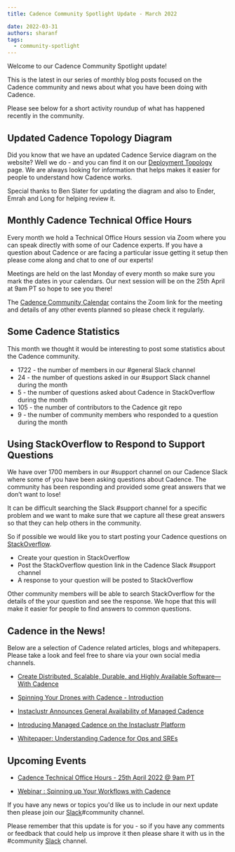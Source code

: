 ```yaml
---
title: Cadence Community Spotlight Update - March 2022

date: 2022-03-31
authors: sharanf
tags:
  - community-spotlight
---
```


Welcome to our Cadence Community Spotlight update!

This is the latest in our series of monthly blog posts focused on the Cadence community and news about what you have been doing with Cadence.

Please see below for a short activity roundup of what has happened recently in the community.

## Updated Cadence Topology Diagram

Did you know that we have an updated Cadence Service diagram on the website? Well we do - and you can find it on our [Deployment Topology](https://cadenceworkflow.io/docs/concepts/topology/#overview) page. We are always looking for information that helps makes it easier for people to understand how Cadence works.

Special thanks to Ben Slater for updating the diagram and also to Ender, Emrah and Long for helping review it.

<!-- truncate -->

## Monthly Cadence Technical Office Hours

Every month we hold a Technical Office Hours session via Zoom where you can speak directly with some of our Cadence experts. If you have a question about Cadence or are facing a particular issue getting it setup then please come along and chat  to one of our experts!

Meetings are held on the last Monday of every month so make sure you mark the dates in your calendars. Our next session will be on the 25th April at 9am PT so hope to see you there!

The [Cadence Community Calendar](https://calendar.google.com/calendar/u/0/embed?src=e6r40gp3c2r01054id7e99dlac@group.calendar.google.com&ctz=America/Los_Angeles) contains the Zoom link for the meeting and details of any other events planned so please check it regularly.

## Some Cadence Statistics

This month we thought it would be interesting to post some statistics about the Cadence community.

- 1722  -  the number of members in our #general Slack channel
- 24 - the number of questions asked in our #support Slack channel during the month
- 5 - the number of questions asked about Cadence in StackOverflow during the month
- 105 - the number of contributors to the Cadence git repo
- 9 - the number of community members who responded to a question during the month

## Using StackOverflow to Respond to Support Questions

We have over 1700 members in our #support channel on our Cadence Slack where some of you have been asking questions about Cadence. The community has been responding and provided some great answers that we don’t want to lose!

It can be difficult searching the Slack #support channel for a specific problem and we want to make sure that we capture all these great answers so that they can help others in the community.

So if possible we would like you to start posting your Cadence questions on [StackOverflow](https://stackoverflow.com/).

- Create your question in StackOverflow
- Post the StackOverflow question link in the Cadence Slack #support channel
- A response to your question will be posted to StackOverflow

Other community members will be able to search StackOverflow for the details of the your question and see the response. We hope that this will make it easier for people to find answers to common questions.

## Cadence in the News!

Below are a selection of Cadence related articles, blogs and whitepapers. Please take a look and feel free to share via your own social media channels.

- [Create Distributed, Scalable, Durable, and Highly Available Software— With Cadence](https://betterprogramming.pub/create-distributed-scalable-durable-and-highly-available-software-with-cadence-9f4fa6b1376b)

- [Spinning Your Drones with Cadence - Introduction](https://www.instaclustr.com/blog/spinning-your-drones-with-cadence-introduction/)

- [Instaclustr Announces General Availability of Managed Cadence](https://www.globenewswire.com/news-release/2022/04/04/2415472/0/en/Instaclustr-Announces-General-Availability-of-Instaclustr-Managed-Cadence.html)

- [Introducing Managed Cadence on the Instaclustr Platform](https://www.youtube.com/watch?v=Vzc_LWmJ8lE&feature=youtu.be)

- [Whitepaper: Understanding Cadence for Ops and SREs](https://info.instaclustr.com/rs/620-JHM-287/images/Understanding_Cadence_for%20Ops_and_SRE_WhitePaper.pdf)

## Upcoming Events

- [Cadence Technical Office Hours - 25th April 2022 @ 9am PT
](https://calendar.google.com/calendar/u/0/embed?src=e6r40gp3c2r01054id7e99dlac@group.calendar.google.com&ctz=America/Los_Angeles)

- [Webinar : Spinning up Your Workflows with Cadence](https://info.instaclustr.com/webinar-spinning-workflows-cadence.html)

If you have any news or topics you'd like us to include in our next update then please join our [Slack](http://t.uber.com/cadence-slack)#community channel.

Please remember that this update is for you - so if you have any comments or feedback that could help us improve it then please share it with us in the #community [Slack](http://t.uber.com/cadence-slack) channel.
